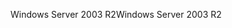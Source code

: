 <span data-ttu-id="96246-101">Windows Server 2003 R2</span><span class="sxs-lookup"><span data-stu-id="96246-101">Windows Server 2003 R2</span></span>